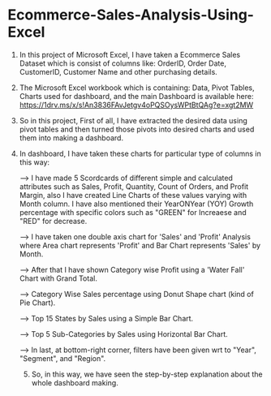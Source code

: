 # Ecommerce-Sales-Analysis-Using-Excel
1. In this project of Microsoft Excel, I have taken a Ecommerce Sales Dataset which is consist of columns like: OrderID, Order Date, CustomerID, Customer Name and other purchasing details.
2. The Microsoft Excel workbook which is containing: Data, Pivot Tables, Charts used for dashboard, and the main Dashboard is available here: https://1drv.ms/x/s!An3836FAvJetgv4oPQSOysWPtBtQAg?e=xgt2MW
3. So in this project, First of all, I have extracted the desired data using pivot tables and then turned those pivots into desired charts and used them into making a dashboard.
4. In dashboard, I have taken these charts for particular type of columns in this way:
   
      --> I have made 5 Scordcards of different simple and calculated attributes such as Sales, Profit, Quantity, Count of Orders, and Profit Margin, also I have created Line Charts of these values varying with Month column. I have also mentioned their YearONYear (YOY) Growth percentage with specific colors such as "GREEN" for Increaese and "RED" for decrease.
   
      --> I have taken one double axis chart for 'Sales' and 'Profit' Analysis where Area chart represents 'Profit' and Bar Chart represents 'Sales' by Month.
   
      --> After that I have shown Category wise Profit using a 'Water Fall' Chart with Grand Total.

      --> Category Wise Sales percentage using Donut Shape chart (kind of Pie Chart).

      --> Top 15 States by Sales using a Simple Bar Chart.

      --> Top 5 Sub-Categories by Sales using Horizontal Bar Chart.

      --> In last, at bottom-right corner, filters have been given wrt to "Year", "Segment", and "Region".

   5. So, in this way, we have seen the step-by-step explanation about the whole dashboard making.
   
   
